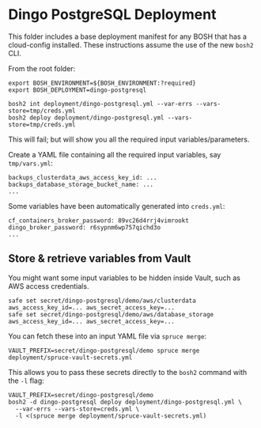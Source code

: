 # Dingo PostgreSQL Deployment

This folder includes a base deployment manifest for any BOSH that has a cloud-config installed. These instructions assume the use of the new `bosh2` CLI.

From the root folder:

```
export BOSH_ENVIRONMENT=${BOSH_ENVIRONMENT:?required}
export BOSH_DEPLOYMENT=dingo-postgresql

bosh2 int deployment/dingo-postgresql.yml --var-errs --vars-store=tmp/creds.yml
bosh2 deploy deployment/dingo-postgresql.yml --vars-store=tmp/creds.yml
```

This will fail; but will show you all the required input variables/parameters.

Create a YAML file containing all the required input variables, say `tmp/vars.yml`:

```
backups_clusterdata_aws_access_key_id: ...
backups_database_storage_bucket_name: ...
...
```

Some variables have been automatically generated into `creds.yml`:

```
cf_containers_broker_password: 89vc26d4rrj4vimrookt
dingo_broker_password: r6sypnm6wp757qichd3o
...
```

## Store & retrieve variables from Vault

You might want some input variables to be hidden inside Vault, such as AWS access credentials.

```
safe set secret/dingo-postgresql/demo/aws/clusterdata aws_access_key_id=... aws_secret_access_key=...
safe set secret/dingo-postgresql/demo/aws/database_storage aws_access_key_id=... aws_secret_access_key=...
```

You can fetch these into an input YAML file via `spruce merge`:

```
VAULT_PREFIX=secret/dingo-postgresql/demo spruce merge deployment/spruce-vault-secrets.yml
```

This allows you to pass these secrets directly to the `bosh2` command with the `-l` flag:

```
VAULT_PREFIX=secret/dingo-postgresql/demo
bosh2 -d dingo-postgresql deploy deployment/dingo-postgresql.yml \
  --var-errs --vars-store=creds.yml \
  -l <(spruce merge deployment/spruce-vault-secrets.yml)
```
